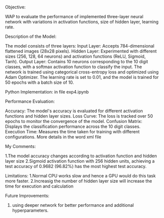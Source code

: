 Objective:

WAP to evaluate the performance of implemented three-layer neural network with
variations in activation functions, size of hidden layer, learning rate.


Description of the Model:

The model consists of three layers:
Input Layer: Accepts 784-dimensional flattened images (28x28 pixels).
Hidden Layer: Experimented with different sizes (256, 128, 64 neurons) and activation functions (ReLU, Sigmoid, Tanh).
Output Layer: Contains 10 neurons corresponding to the 10 digit classes, with a softmax activation function to classify the input.
The network is trained using categorical cross-entropy loss and optimized using Adam Optimizer. The learning rate is set to 0.01, and the model is trained for 50 epochs with a batch size of 10.


Python Implementation:
in file exp4.ipynb


Performance Evaluation:

Accuracy: The model's accuracy is evaluated for different activation functions and hidden layer sizes.
Loss Curve: The loss is tracked over 50 epochs to monitor the convergence of the model.
Confusion Matrix: Displays the classification performance across the 10 digit classes.
Execution Time: Measures the time taken for training with different configurations.
More details in the word xml file 

My Comments:

1.The model accuracy changes according to activation function and hidden layer size
2.Sigmoid activation function with 256 hidden units, achieving a test accuracy of 0.9682 (96.82%) has the most highest test accuracy.


Limitations:
1.Normal CPU works slow and hence a GPU would do this task more faster.
2.Increasig the number of hidden layer size will increase the time for execution and calculation

Future Improvements:
1. using deeper network for better performance and additional hyperparameters.